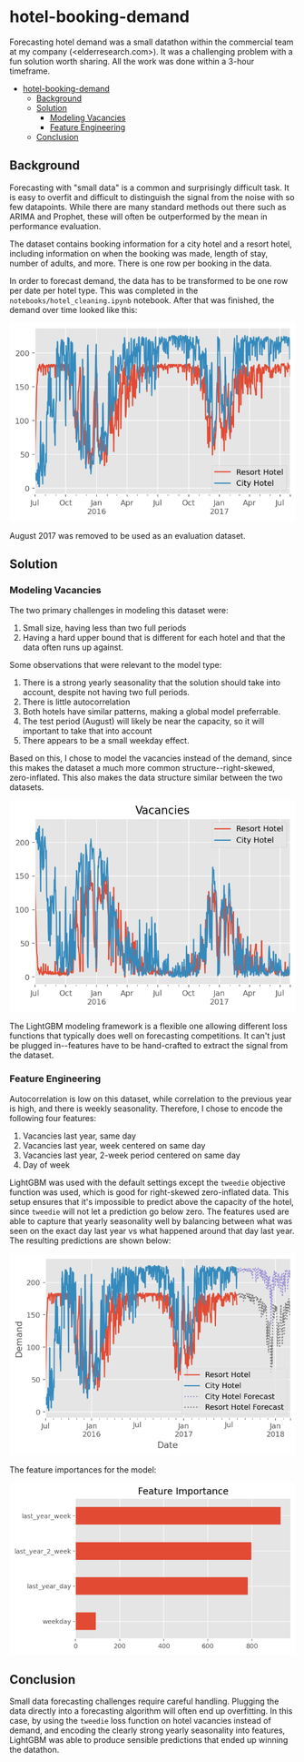 # hotel-booking-demand

Forecasting hotel demand was a small datathon within the commercial team at my company (<elderresearch.com>). It was a challenging problem with a fun solution worth sharing. All the work was done within a 3-hour timeframe.

- [hotel-booking-demand](#hotel-booking-demand)
  - [Background](#background)
  - [Solution](#solution)
    - [Modeling Vacancies](#modeling-vacancies)
    - [Feature Engineering](#feature-engineering)
  - [Conclusion](#conclusion)

## Background

Forecasting with "small data" is a common and surprisingly difficult task. It is easy to overfit and difficult to distinguish the signal from the noise with so few datapoints. While there are many standard methods out there such as ARIMA and Prophet, these will often be outperformed by the mean in performance evaluation.

The dataset contains booking information for a city hotel and a resort hotel, including information on when the booking was made, length of stay, number of adults, and more. There is one row per booking in the data.

In order to forecast demand, the data has to be transformed to be one row per date per hotel type. This was completed in the `notebooks/hotel_cleaning.ipynb` notebook. After that was finished, the demand over time looked like this:

![Hotel demand](./images/hotel_demand.png)

August 2017 was removed to be used as an evaluation dataset.

## Solution

### Modeling Vacancies

The two primary challenges in modeling this dataset were:

1. Small size, having less than two full periods
2. Having a hard upper bound that is different for each hotel and that the data often runs up against.

Some observations that were relevant to the model type:

1. There is a strong yearly seasonality that the solution should take into account, despite not having two full periods.
2. There is little autocorrelation
3. Both hotels have similar patterns, making a global model preferrable.
4. The test period (August) will likely be near the capacity, so it will important to take that into account
5. There appears to be a small weekday effect.

Based on this, I chose to model the vacancies instead of the demand, since this makes the dataset a much more common structure--right-skewed, zero-inflated. This also makes the data structure similar between the two datasets.

![Hotel vacancies](./images/hotel_vacancies.png)

The LightGBM modeling framework is a flexible one allowing different loss functions that typically does well on forecasting competitions. It can't just be plugged in--features have to be hand-crafted to extract the signal from the dataset.

### Feature Engineering

Autocorrelation is low on this dataset, while correlation to the previous year is high, and there is weekly seasonality. Therefore, I chose to encode the following four features:

1. Vacancies last year, same day
2. Vacancies last year, week centered on same day
3. Vacancies last year, 2-week period centered on same day
4. Day of week

LightGBM was used with the default settings except the `tweedie` objective function was used, which is good for right-skewed zero-inflated data. This setup ensures that it's impossible to predict above the capacity of the hotel, since `tweedie` will not let a prediction go below zero. The features used are able to capture that yearly seasonality well by balancing between what was seen on the exact day last year vs what happened around that day last year. The resulting predictions are shown below:

![Model Predictions](./images/model_predictions.png)

The feature importances for the model:

![Feature Importance](./images/feature_importance.png)

## Conclusion

Small data forecasting challenges require careful handling. Plugging the data directly into a forecasting algorithm will often end up overfitting. In this case, by using the `tweedie` loss function on hotel vacancies instead of demand, and encoding the clearly strong yearly seasonality into features, LightGBM was able to produce sensible predictions that ended up winning the datathon.
